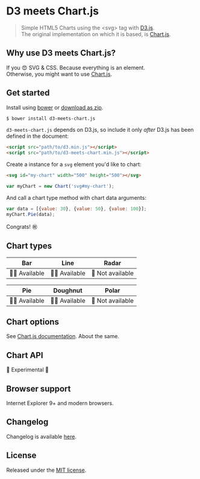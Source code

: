 # D3 meets Chart.js

> Simple HTML5 Charts using the \<svg\> tag with [D3.js](http://d3js.org/).  
> The original implementation on which it is based, is [Chart.js](http://www.chartjs.org/).

## Why use D3 meets Chart.js?

If you :heart_eyes: SVG & CSS. Because everything is an element.  
Otherwise, you might want to use [Chart.js](http://www.chartjs.org/).


## Get started

Install using [bower](http://bower.io/) or [download as zip](https://github.com/ruedap/d3-meets-chart.js/tags).

``` sh
$ bower install d3-meets-chart.js
```

`d3-meets-chart.js` depends on D3.js, so include it only *after* D3.js has been defined in the document:

``` html
<script src="path/to/d3.min.js"></script>
<script src="path/to/d3-meets-chart.min.js"></script>
```

Create a instance for a `svg` element you'd like to chart:

``` html
<svg id="my-chart" width="500" height="500"></svg>
```

``` javascript
var myChart = new Chart('svg#my-chart');
```

And call a chart type method with chart data arguments:

``` javascript
var data = [{value: 30}, {value: 50}, {value: 100}];
myChart.Pie(data);
```

Congrats! :congratulations:


## Chart types

| Bar | Line | Radar |
|:-:|:-:|:-:|
| :ok_woman: Available | :ok_woman: Available | :no_good: Not available |

| Pie | Doughnut | Polar |
|:-:|:-:|:-:|
| :ok_woman: Available | :ok_woman: Available | :no_good: Not available |


## Chart options

See [Chart.js documentation](http://www.chartjs.org/docs/). About the same.


## Chart API

:rotating_light: Experimental :rotating_light:


## Browser support

Internet Explorer 9+ and modern browsers.


## Changelog

Changelog is available [here](https://github.com/ruedap/d3-meets-chart.js/blob/master/CHANGELOG.md).


## License

Released under the [MIT license](https://github.com/ruedap/d3-meets-chart.js/blob/master/LICENSE.md).  
